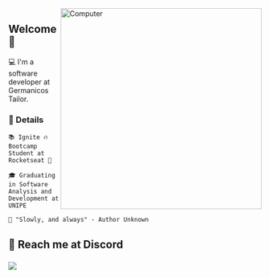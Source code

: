 <img src="https://raw.githubusercontent.com/MicaelliMedeiros/micaellimedeiros/master/image/computer-illustration.png" min-width="400px" max-width="400px" width="400px" align="right" alt="Computer">

## Welcome 💜
<p>
  💻 I'm a software developer at Germanicos Tailor.
</p>


### 🚀 Details

<p align="left">
  <p>
  <code>📚 Ignite 🔥 Bootcamp Student at Rocketseat 🚀</code>
  </p>
  <p>
  <code>🎓 Graduating in Software Analysis and Development at UNIPE</code>
  </p> 
  <p>
  <code>🎯 "Slowly, and always" - Author Unknown</code>
  </p>
</p>

## 📧 Reach me at Discord
<h3 align="left"><img src="https://i.imgur.com/MHwyBfU.png" /></h3>
